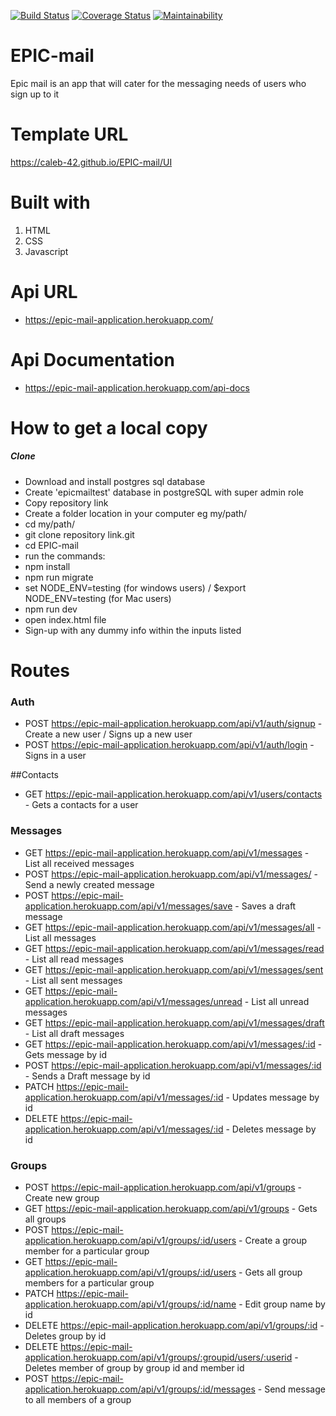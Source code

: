 [![Build Status](https://travis-ci.com/caleb-42/EPIC-mail.svg?branch=develop)](https://travis-ci.com/caleb-42/EPIC-mail)
[![Coverage Status](https://coveralls.io/repos/github/caleb-42/EPIC-mail/badge.svg?branch=develop)](https://coveralls.io/github/caleb-42/EPIC-mail?branch=develop)
[![Maintainability](https://api.codeclimate.com/v1/badges/def99768aa40062abf40/maintainability)](https://codeclimate.com/github/caleb-42/EPIC-mail/maintainability)

# EPIC-mail
Epic mail is an app that will cater for the messaging needs of users who sign up to it


# Template URL
https://caleb-42.github.io/EPIC-mail/UI

# Built with

1. HTML 
2. CSS
3. Javascript

# Api URL

- https://epic-mail-application.herokuapp.com/

# Api Documentation

- https://epic-mail-application.herokuapp.com/api-docs

# How to get a local copy

##### Clone 
- Download and install postgres sql database
- Create 'epicmailtest' database in postgreSQL with super admin role
- Copy repository link
- Create a folder location in your computer eg my/path/
- cd my/path/
- git clone repository link.git
- cd EPIC-mail
- run the commands:
- npm install
- npm run migrate
- set NODE_ENV=testing (for windows users) / $export NODE_ENV=testing (for Mac users)
- npm run dev
- open index.html file
- Sign-up with any dummy info within the inputs listed

# Routes

### Auth
- POST https://epic-mail-application.herokuapp.com/api/v1/auth/signup - Create a new user / Signs up a new user
- POST https://epic-mail-application.herokuapp.com/api/v1/auth/login - Signs in a user

##Contacts
- GET https://epic-mail-application.herokuapp.com/api/v1/users/contacts - Gets a contacts for a user

### Messages
- GET https://epic-mail-application.herokuapp.com/api/v1/messages - List all received messages
- POST https://epic-mail-application.herokuapp.com/api/v1/messages/ - Send a newly created message
- POST https://epic-mail-application.herokuapp.com/api/v1/messages/save - Saves a draft message
- GET https://epic-mail-application.herokuapp.com/api/v1/messages/all - List all messages
- GET https://epic-mail-application.herokuapp.com/api/v1/messages/read - List all read messages
- GET https://epic-mail-application.herokuapp.com/api/v1/messages/sent - List all sent messages
- GET https://epic-mail-application.herokuapp.com/api/v1/messages/unread - List all unread messages
- GET https://epic-mail-application.herokuapp.com/api/v1/messages/draft - List all draft messages
- GET https://epic-mail-application.herokuapp.com/api/v1/messages/:id - Gets message by id
- POST https://epic-mail-application.herokuapp.com/api/v1/messages/:id - Sends a Draft message by id
- PATCH https://epic-mail-application.herokuapp.com/api/v1/messages/:id - Updates message by id
- DELETE https://epic-mail-application.herokuapp.com/api/v1/messages/:id - Deletes message by id


### Groups
- POST https://epic-mail-application.herokuapp.com/api/v1/groups - Create new group
- GET https://epic-mail-application.herokuapp.com/api/v1/groups - Gets all groups
- POST https://epic-mail-application.herokuapp.com/api/v1/groups/:id/users - Create a group member for a particular group
- GET https://epic-mail-application.herokuapp.com/api/v1/groups/:id/users - Gets all group members for a particular group
- PATCH https://epic-mail-application.herokuapp.com/api/v1/groups/:id/name - Edit group name by id
- DELETE https://epic-mail-application.herokuapp.com/api/v1/groups/:id - Deletes group by id
- DELETE https://epic-mail-application.herokuapp.com/api/v1/groups/:groupid/users/:userid - Deletes member of group by group id and member id
- POST https://epic-mail-application.herokuapp.com/api/v1/groups/:id/messages - Send message to all members of a group
